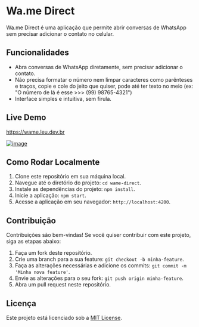 # Wa.me Direct

Wa.me Direct é uma aplicação que permite abrir conversas de WhatsApp sem precisar adicionar o contato no celular.

## Funcionalidades

- Abra conversas de WhatsApp diretamente, sem precisar adicionar o contato.
- Não precisa formatar o número nem limpar caracteres como parênteses e traços, copie e cole do jeito que quiser, pode até ter texto no meio (ex: "O número de lá é esse >>> (99) 98765-4321")
- Interface simples e intuitiva, sem firula.

## Live Demo
https://wame.leu.dev.br  

[![image](https://github.com/jlcvp/wame-direct/assets/2317417/67f7a54b-3edc-491a-8666-3e0885ed5c32)](https://wame.leu.dev.br)


## Como Rodar Localmente

1. Clone este repositório em sua máquina local.
2. Navegue até o diretório do projeto: `cd wame-direct`.
3. Instale as dependências do projeto: `npm install`.
4. Inicie a aplicação: `npm start`.
5. Acesse a aplicação em seu navegador: `http://localhost:4200`.

## Contribuição

Contribuições são bem-vindas! Se você quiser contribuir com este projeto, siga as etapas abaixo:

1. Faça um fork deste repositório.
2. Crie uma branch para a sua feature: `git checkout -b minha-feature`.
3. Faça as alterações necessárias e adicione os commits: `git commit -m 'Minha nova feature'`.
4. Envie as alterações para o seu fork: `git push origin minha-feature`.
5. Abra um pull request neste repositório.

## Licença

Este projeto está licenciado sob a [MIT License](https://opensource.org/licenses/MIT).
